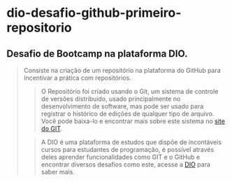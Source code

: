 # dio-desafio-github-primeiro-repositorio
Desafio de Bootcamp na plataforma DIO.
---------------	
> Consiste na criação de um repositório na plataforma do GitHub para incentivar a prática com repositórios.
>
>> O Repositório foi criado usando o Git, um sistema de controle de versões distribuído, usado principalmente no desenvolvimento de software, mas pode ser usado para registrar o histórico de edições de qualquer tipo de arquivo. Você pode baixa-lo e encontrar mais sobre este sistema no [site do GIT](https://git-scm.com/).
>
>> A DIO é uma plataforma de estudos que dispõe de incontáveis cursos para estudantes de programação, é possível através deles aprender funcionalidades como GIT e o GitHub e encontrar diversos desafios como este, acesse a [DIO](https://web.dio.me/home) para saber mais.
